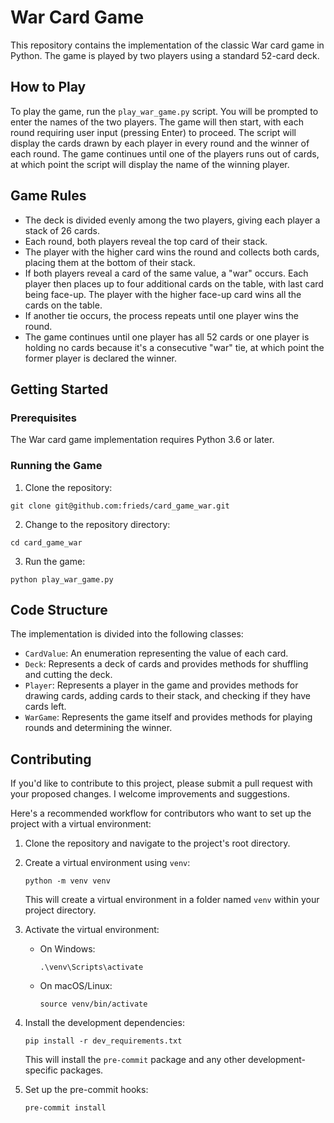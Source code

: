 # War Card Game

This repository contains the implementation of the classic War card game in Python. The game is played by two players using a standard 52-card deck.

## How to Play

To play the game, run the `play_war_game.py` script. You will be prompted to enter the names of the two players. The game will then start, with each round requiring user input (pressing Enter) to proceed. The script will display the cards drawn by each player in every round and the winner of each round. The game continues until one of the players runs out of cards, at which point the script will display the name of the winning player.

## Game Rules

- The deck is divided evenly among the two players, giving each player a stack of 26 cards.
- Each round, both players reveal the top card of their stack.
- The player with the higher card wins the round and collects both cards, placing them at the bottom of their stack.
- If both players reveal a card of the same value, a "war" occurs. Each player then places up to four additional cards on the table, with last card being face-up. The player with the higher face-up card wins all the cards on the table.
- If another tie occurs, the process repeats until one player wins the round.
- The game continues until one player has all 52 cards or one player is holding no cards because it's a consecutive "war" tie, at which point the former player is declared the winner.

## Getting Started

### Prerequisites

The War card game implementation requires Python 3.6 or later.

### Running the Game

1. Clone the repository:

```
git clone git@github.com:frieds/card_game_war.git
```

2. Change to the repository directory:

```
cd card_game_war
```

3. Run the game:

```
python play_war_game.py
```

## Code Structure

The implementation is divided into the following classes:

- `CardValue`: An enumeration representing the value of each card.
- `Deck`: Represents a deck of cards and provides methods for shuffling and cutting the deck.
- `Player`: Represents a player in the game and provides methods for drawing cards, adding cards to their stack, and checking if they have cards left.
- `WarGame`: Represents the game itself and provides methods for playing rounds and determining the winner.

## Contributing

If you'd like to contribute to this project, please submit a pull request with your proposed changes. I welcome improvements and suggestions.

Here's a recommended workflow for contributors who want to set up the project with a virtual environment:

1. Clone the repository and navigate to the project's root directory.

2. Create a virtual environment using `venv`:

   ```
   python -m venv venv
   ```

   This will create a virtual environment in a folder named `venv` within your project directory.

3. Activate the virtual environment:

   - On Windows:
     ```
     .\venv\Scripts\activate
     ```

   - On macOS/Linux:
     ```
     source venv/bin/activate
     ```

4. Install the development dependencies:

   ```
   pip install -r dev_requirements.txt
   ```

   This will install the `pre-commit` package and any other development-specific packages.

5. Set up the pre-commit hooks:

   ```
   pre-commit install
   ```
